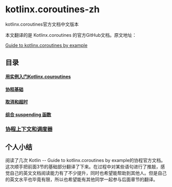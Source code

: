 # kotlinx.coroutines-zh
kotlinx.coroutines官方文档中文版本

本文翻译的是 Kotlinx.coroutines 的官方GitHub文档。原文地址：

[Guide to kotlinx.coroutines by example](https://github.com/shaomaicheng/kotlinx.coroutines/blob/master/coroutines-guide.md)


## 目录

#### [用实例入门Kotlinx.couroutines](./guide/example/main.md)

#### [协程基础](./guide/example/basic.md)

#### [取消和超时](./guide/example/cancelandtimeout.md)

#### [组合 suspending 函数](./guide/example/componsecoroutine.md)

### [协程上下文和调度器](./guide/example/contextdispatchers.md)


## 个人小结

阅读了几次 Kotlin -- Guide to kotlinx.coroutines by example的协程官方文档。这次顺手把前面3节的基础部分翻译了下来。在过程中对某些语句进行了推敲，感觉自己的英文文档阅读能力有了不少提升，同时也希望能帮助到其他人。但是自己的英文水平也毕竟有限，所以也希望能有其他同学一起参与后面章节的翻译。
